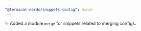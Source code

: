 ```yaml
---
"@terminal-nerds/snippets-config": minor
---
```


✨ Added a module `merge` for snippets related to merging configs.
